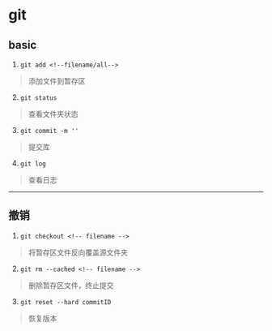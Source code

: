 # git

## basic
1. `git add <!--filename/all-->`
> 添加文件到暂存区
2. `git status `
> 查看文件夹状态
3. `git commit -m ''`
> 提交库
4. `git log`
> 查看日志
---
## 撤销
1. `git checkout <!-- filename -->`
> 将暂存区文件反向覆盖源文件夹
2. `git rm --cached <!-- filename -->`
> 删除暂存区文件，终止提交
3. `git reset --hard commitID`
> 恢复版本